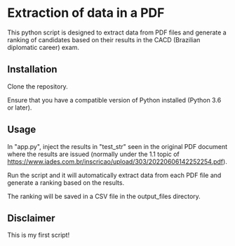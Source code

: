 # Extraction of data in a PDF

This python script is designed to extract data from PDF files and generate a ranking of candidates based on their results in the CACD (Brazilian diplomatic career) exam. 

## Installation

Clone the repository.

Ensure that you have a compatible version of Python installed (Python 3.6 or later).

## Usage

In "app.py", inject the results in "test_str" seen in the original PDF document where the results are issued (normally under the 1.1 topic of https://www.iades.com.br/inscricao/upload/303/20220606142252254.pdf).

Run the script and it will automatically extract data from each PDF file and generate a ranking based on the results.

The ranking will be saved in a CSV file in the output_files directory.

## Disclaimer

This is my first script!


